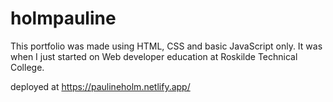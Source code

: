 # holmpauline
This portfolio was made using HTML, CSS and basic JavaScript only. It was when I just started on Web developer education at Roskilde Technical College.

deployed at https://paulineholm.netlify.app/
